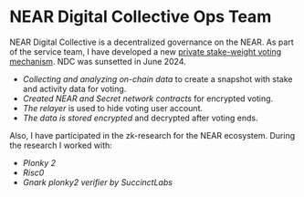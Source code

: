 # NEAR Digital Collective Ops Team

NEAR Digital Collective is a decentralized governance on the NEAR.
As part of the service team, I have developed a new [private stake-weight voting mechanism](https://github.com/near-ndc/voting-v2).
NDC was sunsetted in June 2024.

* *Collecting and analyzing on-chain data* to create a snapshot with stake and activity data for voting.
* *Created NEAR and Secret network contracts* for encrypted voting.
* *The relayer* is used to hide voting user account.
* *The data is stored encrypted* and decrypted after voting ends.

Also, I have participated in the zk-research for the NEAR ecosystem.
During the research I worked with:

* *Plonky 2*
* *Risc0*
* *Gnark plonky2 verifier by SuccinctLabs*
